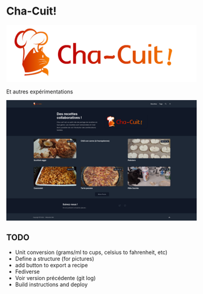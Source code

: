 # Cha-Cuit!

![](static/logo.png)

Et autres expérimentations

![](static/screenshot.png)

## TODO

+ Unit conversion (grams/ml to cups, celsius to fahrenheit, etc)
+ Define a structure (for pictures)
+ add button to export a recipe
+ Fediverse
+ Voir version précédente (git log)
+ Build instructions and deploy